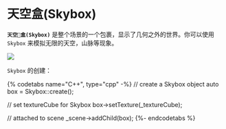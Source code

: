 # 天空盒(Skybox)

__`天空盒(Skybox)`__ 是整个场景的一个包裹，显示了几何之外的世界。你可以使用 `Skybox` 来模拟无限的天空，山脉等现象。

![](../../en/3d/3d-img/Skybox.png)

`Skybox` 的创建：

{% codetabs name="C++", type="cpp" -%}
// create a Skybox object
auto box = Skybox::create();

// set textureCube for Skybox
box->setTexture(_textureCube);

// attached to scene
_scene->addChild(box);
{%- endcodetabs %}

